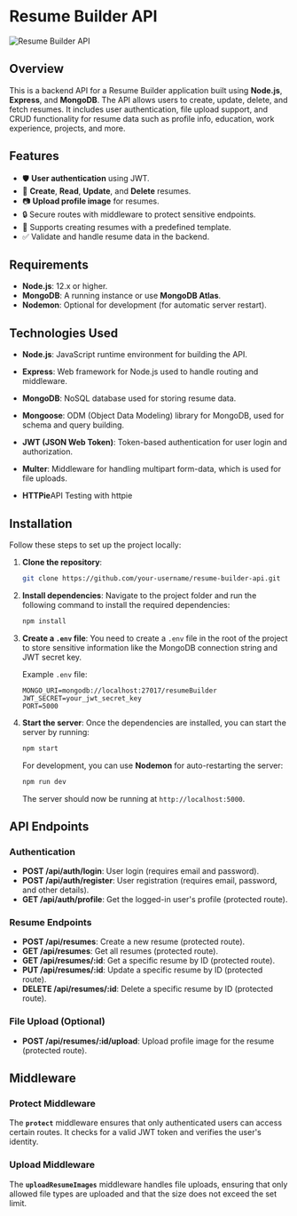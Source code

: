 <!--
 Copyright 2025 fortu
 
 Licensed under the Apache License, Version 2.0 (the "License");
 you may not use this file except in compliance with the License.
 You may obtain a copy of the License at
 
     https://www.apache.org/licenses/LICENSE-2.0
 
 Unless required by applicable law or agreed to in writing, software
 distributed under the License is distributed on an "AS IS" BASIS,
 WITHOUT WARRANTIES OR CONDITIONS OF ANY KIND, either express or implied.
 See the License for the specific language governing permissions and
 limitations under the License.
-->

# Resume Builder API

![Resume Builder API](https://img.icons8.com/ios-filled/50/000000/resume.png)

## Overview

This is a backend API for a Resume Builder application built using **Node.js**, **Express**, and **MongoDB**. The API allows users to create, update, delete, and fetch resumes. It includes user authentication, file upload support, and CRUD functionality for resume data such as profile info, education, work experience, projects, and more.

## Features

- 🛡️ **User authentication** using JWT.
- 📝 **Create**, **Read**, **Update**, and **Delete** resumes.
- 📷 **Upload profile image** for resumes.
- 🔒 Secure routes with middleware to protect sensitive endpoints.
- 🎨 Supports creating resumes with a predefined template.
- ✅ Validate and handle resume data in the backend.

## Requirements

- **Node.js**: 12.x or higher.
- **MongoDB**: A running instance or use **MongoDB Atlas**.
- **Nodemon**: Optional for development (for automatic server restart).

## Technologies Used

- **Node.js**: JavaScript runtime environment for building the API.
- **Express**: Web framework for Node.js used to handle routing and middleware.
- **MongoDB**: NoSQL database used for storing resume data.
- **Mongoose**: ODM (Object Data Modeling) library for MongoDB, used for schema and query building.
- **JWT (JSON Web Token)**: Token-based authentication for user login and authorization.
- **Multer**: Middleware for handling multipart form-data, which is used for file uploads.

- **HTTPie**API Testing with httpie

## Installation

Follow these steps to set up the project locally:

1. **Clone the repository**:
    ```bash
    git clone https://github.com/your-username/resume-builder-api.git
    ```

2. **Install dependencies**:
    Navigate to the project folder and run the following command to install the required dependencies:
    ```bash
    npm install
    ```

3. **Create a `.env` file**:
    You need to create a `.env` file in the root of the project to store sensitive information like the MongoDB connection string and JWT secret key.

    Example `.env` file:
    ```env
    MONGO_URI=mongodb://localhost:27017/resumeBuilder
    JWT_SECRET=your_jwt_secret_key
    PORT=5000
    ```

4. **Start the server**:
    Once the dependencies are installed, you can start the server by running:
    ```bash
    npm start
    ```

    For development, you can use **Nodemon** for auto-restarting the server:
    ```bash
    npm run dev
    ```

    The server should now be running at `http://localhost:5000`.

## API Endpoints

### Authentication

- **POST /api/auth/login**: User login (requires email and password).
- **POST /api/auth/register**: User registration (requires email, password, and other details).
- **GET /api/auth/profile**: Get the logged-in user's profile (protected route).

### Resume Endpoints

- **POST /api/resumes**: Create a new resume (protected route).
- **GET /api/resumes**: Get all resumes (protected route).
- **GET /api/resumes/:id**: Get a specific resume by ID (protected route).
- **PUT /api/resumes/:id**: Update a specific resume by ID (protected route).
- **DELETE /api/resumes/:id**: Delete a specific resume by ID (protected route).

### File Upload (Optional)

- **POST /api/resumes/:id/upload**: Upload profile image for the resume (protected route).

## Middleware

### Protect Middleware

The **`protect`** middleware ensures that only authenticated users can access certain routes. It checks for a valid JWT token and verifies the user's identity.

### Upload Middleware

The **`uploadResumeImages`** middleware handles file uploads, ensuring that only allowed file types are uploaded and that the size does not exceed the set limit.

